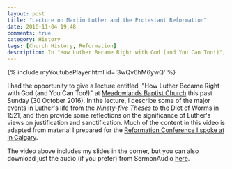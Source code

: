 ```yaml
---
layout: post
title: "Lecture on Martin Luther and the Protestant Reformation"
date: 2016-11-04 19:48
comments: true
category: History
tags: [Church History, Reformation]
description: In "How Luther Became Right with God (and You Can Too!)", I describe some of the major events in Luther's life, and reflect on his significance.
---
```


{% include myYoutubePlayer.html id='3wQv6hM6ywQ' %}

I had the opportunity to give a lecture entitled, "How Luther Became Right with God (and You Can Too!)" at [Meadowlands Baptist Church](http://www.meadowlandsbaptist.com/) this past Sunday (30 October 2016). In the lecture, I describe some of the major events in Luther's life from the *Ninety-five Theses* to the Diet of Worms in 1521, and then provide some reflections on the significance of Luther's views on justification and sanctification. Much of the content in this video is adapted from material I prepared for the [Reformation Conference I spoke at in Calgary](http://duncanjohnson.ca/blog/2016/10/08/reformation-conference-in-calgary/).

The video above includes my slides in the corner, but you can also download just the audio (if you prefer) from SermonAudio [here](https://www.sermonaudio.com/sermoninfo.asp?SID=1030162124543).